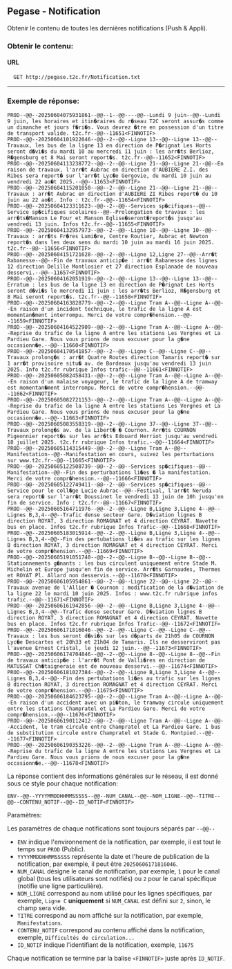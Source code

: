 ## Pegase - Notification

Obtenir le contenu de toutes les dernières notifications (Push & Appli).

### Obtenir le contenu:

#### URL
```
  GET http://pegase.t2c.fr/Notification.txt
```


---

### Exemple de réponse:

```
PROD--@@--20250604075931861--@@--1--@@----@@--Lundi 9 juin--@@--Lundi 9 juin, les horaires et itin�raires du r�seau T2C seront assur�s comme un dimanche et jours f�ri�s. Vous devrez �tre en possession d'un titre de transport valide. t2c.fr--@@--11651<FINNOTIF>
PROD--@@--20250604101922046--@@--2--@@--Ligne 13--@@--Ligne 13--@@--Travaux, les bus de la ligne 13 en direction de P�rignat Les Horts seront d�vi�s du mardi 10 au mercredi 11 juin : les arr�ts Berlioz, R�gensburg et 8 Mai seront report�s. t2c.fr--@@--11652<FINNOTIF>
PROD--@@--20250604113238772--@@--2--@@--Ligne 21--@@--Ligne 21--@@--En raison de travaux, l'arr�t Aubrac en direction d'AUBIERE Z.I. des Ribes sera report� sur l'arr�t Lyc�e Gergovie, du mardi 10 juin au vendredi 22 ao�t 2025.--@@--11653<FINNOTIF>
PROD--@@--20250604115201850--@@--2--@@--Ligne 21--@@--Ligne 21--@@--Travaux : arr�t Aubrac en direction d'AUBIERE ZI Ribes report� du 10 juin au 22 ao�t. Info : t2c.fr--@@--11654<FINNOTIF>
PROD--@@--20250604123311623--@@--2--@@--Services sp�cifiques--@@--Service sp�cifiques scolaires--@@--Prolongation de travaux : les arr�ts�Manson Le Four et Manson Eglise�seront�report�s jusqu'au vendredi 13 juin. Infos t2c.fr--@@--11655<FINNOTIF>
PROD--@@--20250604132957973--@@--2--@@--Ligne 10--@@--Ligne 10--@@--Travaux : arr�ts Fr�res Lumi�re, Centre Routier, Aubrac et Newton report�s dans les deux sens du mardi 10 juin au mardi 16 juin 2025. t2c.fr--@@--11656<FINNOTIF>
PROD--@@--20250604151721628--@@--2--@@--Ligne 12,Ligne 27--@@--Arr�t Rabanesse--@@--Fin de travaux anticip�e : arr�t Rabanesse des lignes 12 direction Delille Montlosier et 27 direction Esplanade de nouveau desservi.--@@--11657<FINNOTIF>
PROD--@@--20250604162051919--@@--2--@@--Ligne 13--@@--Ligne 13--@@--Erratum : les bus de la ligne 13 en direction de P�rignat Les Horts seront d�vi�s le mercredi 11 juin : les arr�ts Berlioz, R�gensburg et 8 Mai seront report�s. t2c.fr--@@--11658<FINNOTIF>
PROD--@@--20250604163828779--@@--2--@@--Ligne Tram A--@@--Ligne A--@@--En raison d'un incident technique, le trafic de la ligne A est momentan�ment interrompu. Merci de votre compr�hension.--@@--11659<FINNOTIF>
PROD--@@--20250604164522909--@@--2--@@--Ligne Tram A--@@--Ligne A--@@--Reprise du trafic de la ligne A entre les stations Les Vergnes et La Pardieu Gare. Nous vous prions de nous excuser pour la g�ne occasionn�e.--@@--11660<FINNOTIF>
PROD--@@--20250604170541857--@@--2--@@--Ligne C--@@--Ligne C--@@--Travaux prolong�s : arr�t Quatre Routes direction Tamaris report� sur 1 arr�t provisoire situ� av. de Bordeaux jusqu'au vendredi 13 juin 2025. Info t2c.fr rubrique Infos trafic--@@--11661<FINNOTIF>
PROD--@@--20250605082458431--@@--2--@@--Ligne Tram A--@@--Ligne A--@@--En raison d'un malaise voyageur, le trafic de la ligne A de tramway est momentan�ment interrompu. Merci de votre compr�hension.--@@--11662<FINNOTIF>
PROD--@@--20250605082721153--@@--2--@@--Ligne Tram A--@@--Ligne A--@@--Reprise du trafic de la ligne A entre les stations Les Vergnes et La Pardieu Gare. Nous vous prions de nous excuser pour la g�ne occasionn�e.--@@--11663<FINNOTIF>
PROD--@@--20250605083558319--@@--2--@@--Ligne 37--@@--Ligne 37--@@--Travaux prolong�s av. de la Libert� � Cournon. Arr�ts COURNON Pigeonnier report�s sur les arr�ts Edouard Herriot jusqu'au vendredi 18 juillet 2025. t2c.fr rubrique Infos trafic.--@@--11664<FINNOTIF>
PROD--@@--20250605114315449--@@--2--@@--Ligne Tram A--@@--Manifestation--@@--Manifestation en cours, suivez les perturbations sur www.t2c.fr--@@--11665<FINNOTIF>
PROD--@@--20250605122508739--@@--2--@@--Services sp�cifiques--@@--Manifestation--@@--Fin des perturbations li�es � la manifestation. Merci de votre compr�hension.--@@--11666<FINNOTIF>
PROD--@@--20250605122749411--@@--2--@@--Services sp�cifiques--@@--Service pour le coll�ge Lucie Aubrac--@@--Festival, l'arr�t Neruda sera report� sur l'arr�t Doussinet le vendredi 13 juin de 10h jusqu'en fin de service. Info : t2c.fr--@@--11667<FINNOTIF>
PROD--@@--20250605164711976--@@--2--@@--Ligne B,Ligne 3,Ligne 4--@@--Lignes B,3,4--@@--Trafic dense secteur Gare. D�viation lignes B direction ROYAT, 3 direction ROMAGNAT et 4 direction CEYRAT. Navette bus en place. Infos t2c.fr rubrique Infos Trafic--@@--11668<FINNOTIF>
PROD--@@--20250605183015914--@@--2--@@--Ligne B,Ligne 3,Ligne 4--@@--Lignes B,3,4--@@--Fin des pertubations li�es au trafic sur les lignes B direction ROYAT, 3 direction ROMAGNAT et 4 direction CEYRAT. Merci de votre compr�hension.--@@--11669<FINNOTIF>
PROD--@@--20250605191051740--@@--2--@@--Ligne B--@@--Ligne B--@@--Stationnements g�nants : les bus circulent uniquement entre Stade M. Michelin et Europe jusqu'en fin de service. Arr�ts Garnaudes, Thermes et ROYAT Pl. Allard non desservis.--@@--11670<FINNOTIF>
PROD--@@--20250606105954861--@@--2--@@--Ligne 22--@@--Ligne 22--@@--Travaux avenue de l'Allier � Cournon : modification de la d�viation de la ligne 22 le mardi 10 juin 2025. Infos : www.t2c.fr rubrique infos trafic.--@@--11671<FINNOTIF>
PROD--@@--20250606161942856--@@--2--@@--Ligne B,Ligne 3,Ligne 4--@@--Lignes B,3,4--@@--Trafic dense secteur Gare. D�viation lignes B direction ROYAT, 3 direction ROMAGNAT et 4 direction CEYRAT. Navette bus en place. Infos t2c.fr rubrique Infos Trafic--@@--11672<FINNOTIF>
PROD--@@--20250606171816046--@@--2--@@--Ligne C--@@--Ligne C--@@--Travaux : les bus seront d�vi�s sur les d�parts de 21h05 de COURNON Lyc�e Descartes et 20h33 et 21h04 de Tamaris. Ils ne desserviront pas l'avenue Ernest Cristal, le jeudi 12 juin.--@@--11673<FINNOTIF>
PROD--@@--20250606174704846--@@--2--@@--Ligne 8--@@--Ligne 8--@@--Fin de travaux anticip�e : l'arr�t Pont de Valli�res en direction de MATUSSAT Ch�taigneraie est de nouveau desservi.--@@--11674<FINNOTIF>
PROD--@@--20250606181027384--@@--2--@@--Ligne B,Ligne 3,Ligne 4--@@--Lignes B,3,4--@@--Fin des pertubations li�es au trafic sur les lignes B direction ROYAT, 3 direction ROMAGNAT et 4 direction CEYRAT. Merci de votre compr�hension.--@@--11675<FINNOTIF>
PROD--@@--20250606184623795--@@--2--@@--Ligne Tram A--@@--Ligne A--@@--En raison d'un accident avec un pi�ton, le tramway circule uniquement entre les stations Champratel et La Pardieu Gare. Merci de votre compr�hension.--@@--11676<FINNOTIF>
PROD--@@--20250606190112412--@@--2--@@--Ligne Tram A--@@--Ligne A--@@--Accident, le tram circule entre Champratel et La Pardieu Gare. 1 bus de substitution circule entre Champratel et Stade G. Montpied.--@@--11677<FINNOTIF>
PROD--@@--20250606190353226--@@--2--@@--Ligne Tram A--@@--Ligne A--@@--Reprise du trafic de la ligne A entre les stations Les Vergnes et La Pardieu Gare. Nous vous prions de nous excuser pour la g�ne occasionn�e.--@@--11678<FINNOTIF>

```

La réponse contient des informations générales sur le réseau, il est donné sous ce style pour chaque notification:

```
ENV--@@--YYYYMMDDHHMMSSSSS--@@--NUM_CANAL--@@--NOM_LIGNE--@@--TITRE--@@--CONTENU_NOTIF--@@--ID_NOTIF<FINNOTIF>
```

Paramètres:

Les paramètres de chaque notifications sont toujours séparés par `--@@--`

* `ENV` indique l'environnement de la notification, par exemple, il est tout le temps sur `PROD` (Public).
* `YYYYMMDDHHMMSSSSS` représente la date et l'heure de publication de la notification, par exemple, il peut être `20250606171816046`.
* `NUM_CANAL` désigne le canal de notification, par exemple, `1` pour le canal global (tous les utilisateurs sont notifiés) ou `2` pour le canal spécifique (notifie une ligne particulière).
* `NOM_LIGNE` correspond au nom utilisé pour les lignes spécifiques, par exemple, `Ligne C` **uniquement** si `NUM_CANAL` est défini sur `2`, sinon, le champ sera vide.
* `TITRE` correspond au nom affiché sur la notification, par exemple, `Manifestations`.
* `CONTENU_NOTIF` correspond au contenu affiché dans la notification, exemple, `Difficultés de circulation...`
* `ID_NOTIF` indique l'identifiant de la notification, exemple, `11675`
  
Chaque notification se termine par la balise `<FINNOTIF>` juste après `ID_NOTIF`.
